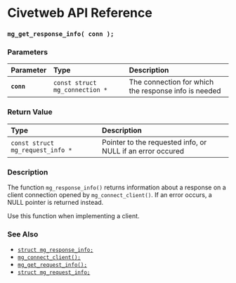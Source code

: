 # Civetweb API Reference

### `mg_get_response_info( conn );`

### Parameters

| Parameter | Type | Description |
| :--- | :--- | :--- |
|**`conn`**|`const struct mg_connection *`|The connection for which the response info is needed|

### Return Value

| Type | Description |
| :--- | :--- |
|`const struct mg_request_info *`|Pointer to the requested info, or NULL if an error occured|

### Description

The function `mg_response_info()` returns information about a response on a client connection opened by `mg_connect_client()`. If an error occurs, a NULL pointer is returned instead.

Use this function when implementing a client.

### See Also

* [`struct mg_response_info;`](mg_response_info.md)
* [`mg_connect_client();`](mg_connect_client.md)
* [`mg_get_request_info();`](mg_get_request_info.md)
* [`struct mg_request_info;`](mg_request_info.md)

